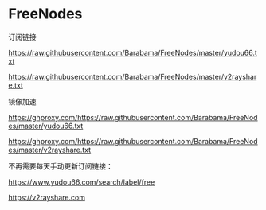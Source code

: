 # FreeNodes

订阅链接

https://raw.githubusercontent.com/Barabama/FreeNodes/master/yudou66.txt

https://raw.githubusercontent.com/Barabama/FreeNodes/master/v2rayshare.txt

镜像加速


https://ghproxy.com/https://raw.githubusercontent.com/Barabama/FreeNodes/master/yudou66.txt

https://ghproxy.com/https://raw.githubusercontent.com/Barabama/FreeNodes/master/v2rayshare.txt


不再需要每天手动更新订阅链接：

https://www.yudou66.com/search/label/free

https://v2rayshare.com


